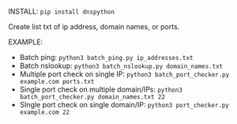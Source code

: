 INSTALL:
`pip install dnspython`

Create list txt of ip address, domain names, or ports.

EXAMPLE: 
- Batch ping: `python3 batch_ping.py ip_addresses.txt`
- Batch nslookup: `python3 batch_nslookup.py domain_names.txt`
- Multiple port check on single IP: `python3 batch_port_checker.py example.com ports.txt`
- Single port check on multiple domain/IPs: `python3 batch_port_checker.py domain_names.txt 22`
- SIngle port check on single domain/IP: `python3 port_checker.py example.com 22`